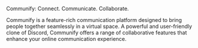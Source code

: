 Communify: Connect. Communicate. Collaborate.

Communify is a feature-rich communication platform designed to bring people together seamlessly in a virtual space. A powerful and user-friendly clone of Discord, Communify offers a range of collaborative features that enhance your online communication experience.
